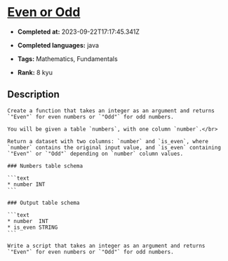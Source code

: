 # [Even or Odd](https://www.codewars.com/kata/53da3dbb4a5168369a0000fe)

- **Completed at:** 2023-09-22T17:17:45.341Z

- **Completed languages:** java

- **Tags:** Mathematics, Fundamentals

- **Rank:** 8 kyu

## Description

~~~if-not:sql,shell
Create a function that takes an integer as an argument and returns `"Even"` for even numbers or `"Odd"` for odd numbers.
~~~

~~~if:sql
You will be given a table `numbers`, with one column `number`.</br>

Return a dataset with two columns: `number` and `is_even`, where `number` contains the original input value, and `is_even` containing `"Even"` or `"Odd"` depending on `number` column values.

### Numbers table schema

```text
* number INT
```

### Output table schema

```text
* number  INT
* is_even STRING
```
~~~

~~~if:shell
Write a script that takes an integer as an argument and returns `"Even"` for even numbers or `"Odd"` for odd numbers.
~~~
